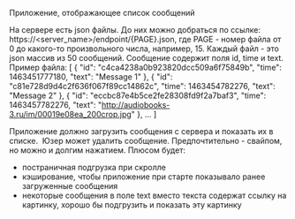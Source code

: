 Приложение, отображающее список сообщений

На сервере есть json файлы. До них можно добраться по ссылке: https://<server_name>/endpoint/{PAGE}.json, где PAGE - номер файла от 0 до какого-то произвольного числа, например, 15.
Каждый файл - это json массив из 50 сообщений. Сообщение содержит поля id, time и text.
Пример файла:
[
  {
    "id": "c4ca4238a0b923820dcc509a6f75849b",
    "time": 1463451777180,
    "text": "Message 1"
  },
  {
    "id": "c81e728d9d4c2f636f067f89cc14862c",
    "time": 1463454782276,
    "text": "Message 2"
  },
  {
    "id": "eccbc87e4b5ce2fe28308fd9f2a7baf3",
    "time": 1463457782276,
    "text": "http://audiobooks-3.ru/im/00019e08ea_200crop.jpg"
  },
…
]

Приложение должно загрузить сообщения с сервера и показать их в списке. 
Юзер может удалить сообщение. Предпочтительно - свайпом, но можно и долгим нажатием.
Плюсом будет:

- постраничная подгрузка при скролле
- кэширование, чтобы приложение при старте показывало ранее загруженные сообщения
- некоторые сообщения в поле text вместо текста содержат ссылку на картинку, хорошо бы подгрузить и показать эту картинку
